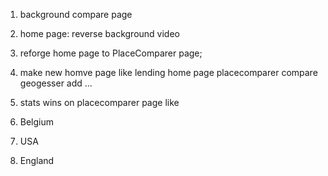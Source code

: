 1. background compare page

3. home page: reverse background video
4. reforge home page to PlaceComparer page;
5. make new homve page like lending
  home page 
    placecomparer
      compare
    geogesser
    add
    ...
6. stats wins on placecomparer page like 
  1. Belgium
  2. USA
  3. England